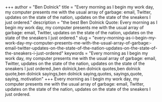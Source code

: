 +++
author = "Ben Dolnick"
title = "Every morning as I begin my work day, my computer presents me with the usual array of garbage: email, Twitter, updates on the state of the nation, updates on the state of the sneakers I just ordered."
description = "the best Ben Dolnick Quote: Every morning as I begin my work day, my computer presents me with the usual array of garbage: email, Twitter, updates on the state of the nation, updates on the state of the sneakers I just ordered."
slug = "every-morning-as-i-begin-my-work-day-my-computer-presents-me-with-the-usual-array-of-garbage:-email-twitter-updates-on-the-state-of-the-nation-updates-on-the-state-of-the-sneakers-i-just-ordered"
keywords = "Every morning as I begin my work day, my computer presents me with the usual array of garbage: email, Twitter, updates on the state of the nation, updates on the state of the sneakers I just ordered.,ben dolnick,ben dolnick quotes,ben dolnick quote,ben dolnick sayings,ben dolnick saying,quotes, sayings,quote, saying, motivation"
+++
Every morning as I begin my work day, my computer presents me with the usual array of garbage: email, Twitter, updates on the state of the nation, updates on the state of the sneakers I just ordered.
